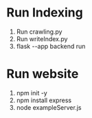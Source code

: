 # Run Indexing
1. Run crawling.py
2. Run writeIndex.py
3. flask --app backend run

# Run website
1. npm init -y
2. npm install express
3. node exampleServer.js
